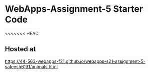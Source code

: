 # WebApps-Assignment-5 Starter Code

<<<<<<< HEAD

## Hosted at

https://44-563-webapps-f21.github.io/webapps-s21-assignment-5-sateesh6131/animals.html

          
